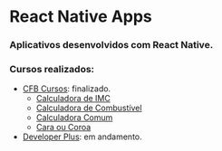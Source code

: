 # React Native Apps

### Aplicativos desenvolvidos com React Native.
### Cursos realizados: 
  * [CFB Cursos](https://www.youtube.com/playlist?list=PLx4x_zx8csUgyDN7j9L7gykBjxByM_etD): finalizado. 
    * [Calculadora de IMC](https://github.com/Lucas-HMSC/react-native-apps/tree/main/calcimc)
    * [Calculadora de Combustível](https://github.com/Lucas-HMSC/react-native-apps/tree/main/calcCombustivel)
    * [Calculadora Comum](https://github.com/Lucas-HMSC/react-native-apps/tree/main/calculadora)
    * [Cara ou Coroa](https://github.com/Lucas-HMSC/react-native-apps/tree/main/caraCoroa)
  * [Developer Plus](https://www.youtube.com/playlist?list=PLxF2lyHGcERApnjQPgeeEIzJJdGurraMW): em andamento. 
